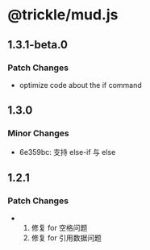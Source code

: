 # @trickle/mud.js

## 1.3.1-beta.0

### Patch Changes

- optimize code about the if command

## 1.3.0

### Minor Changes

- 6e359bc: 支持 else-if 与 else

## 1.2.1

### Patch Changes

- 1. 修复 for 空格问题
  2. 修复 for 引用数据问题

